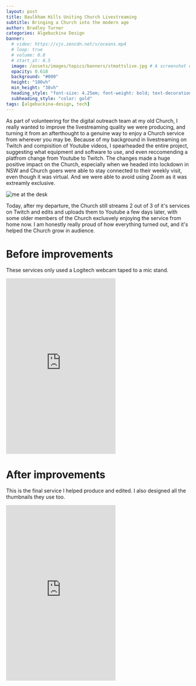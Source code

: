 ```yaml
---
layout: post
title: Baulkham Hills Uniting Church Livestreaming
subtitle: Bringing a Church into the modern age
author: Bradley Turner
categories: Algebuckina Design
banner:
  # video: https://vjs.zencdn.net/v/oceans.mp4
  # loop: true
  # volume: 0.8
  # start_at: 8.5
  image: /assets/images/topics/banners/stmattslive.jpg # A screenshot of a speaker out the front of the Church. Preferably evening Church for better lighting. Maybe even a video
  opacity: 0.618
  background: "#000"
  height: "100vh"
  min_height: "38vh"
  heading_style: "font-size: 4.25em; font-weight: bold; text-decoration: underline"
  subheading_style: "color: gold"
tags: [algebuckina-design, tech]
---
```

As part of volunteering for the digital outreach team at my old Church, I really wanted to improve the livestreaming quality we were producing, and turning it from an afterthought to a genuine way to enjoy a Church service from wherever you may be. Because of my background in livestreaming on Twitch and compisition of Youtube videos, I spearheaded the entire project, suggesting what equipment and software to use, and even reccomending a platfrom change from Youtube to Twitch. The changes made a huge positive impact on the Church, especially when we headed into lockdown in NSW and Church goers were able to stay connected to their weekly visit, even though it was virtual. And we were able to avoid using Zoom as it was extreamly exclusive.

![me at the desk](/portfolio/assets/images/topics/content/livestream1.jpg)

Today, after my departure, the Church still streams 2 out of 3 of it's services on Twitch and edits and uploads them to Youtube a few days later, with some older members of the Church exclusvely enjoying the service from home now. I am honestly really proud of how everything turned out, and it's helped the Church grow in audience.

# Before improvements
These services only used a Logitech webcam taped to a mic stand.
<iframe width="auto" height="480" src="https://www.youtube.com/embed/dbiA3gZB0L0?si=Q41mivj9h6Vo9qm4" title="YouTube video player" frameborder="0" allow="accelerometer; autoplay; clipboard-write; encrypted-media; gyroscope; picture-in-picture; web-share" allowfullscreen></iframe>




# After improvements
This is the final service I helped produce and edited. I also designed all the thumbnails they use too.
<iframe width="auto" height="480" src="https://www.youtube.com/embed/zd0CYhC_yUc?si=8xTuwBu4MpkCgTQm" title="YouTube video player" frameborder="0" allow="accelerometer; autoplay; clipboard-write; encrypted-media; gyroscope; picture-in-picture; web-share" allowfullscreen></iframe>

